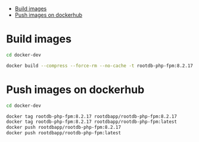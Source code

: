 <!-- TOC -->
* [Build images](#build-images)
* [Push images on dockerhub](#push-images-on-dockerhub)
<!-- TOC -->

# Build images

```bash
cd docker-dev

docker build --compress --force-rm --no-cache -t rootdb-php-fpm:8.2.17 -f ./Dockerfile_php_fpm_8_2 .
```

# Push images on dockerhub

```bash
cd docker-dev

docker tag rootdb-php-fpm:8.2.17 rootdbapp/rootdb-php-fpm:8.2.17
docker tag rootdb-php-fpm:8.2.17 rootdbapp/rootdb-php-fpm:latest
docker push rootdbapp/rootdb-php-fpm:8.2.17
docker push rootdbapp/rootdb-php-fpm:latest
```
